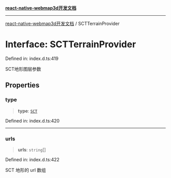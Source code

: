 [**react-native-webmap3d开发文档**](../README.md)

***

[react-native-webmap3d开发文档](../globals.md) / SCTTerrainProvider

# Interface: SCTTerrainProvider

Defined in: index.d.ts:419

SCT地形图层参数

## Properties

### type

> **type**: [`SCT`](../enumerations/ProviderType.md#sct)

Defined in: index.d.ts:420

***

### urls

> **urls**: `string`[]

Defined in: index.d.ts:422

SCT 地形的 url 数组
